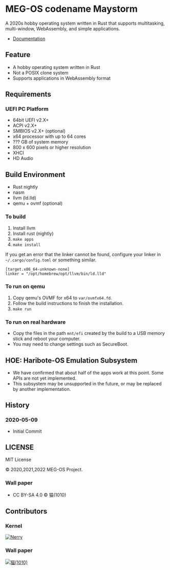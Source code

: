 # MEG-OS codename Maystorm

A 2020s hobby operating system written in Rust that supports multitasking, multi-window, WebAssembly, and simple applications.

* [Documentation](https://meg-os.github.io/maystorm/kernel/)

## Feature

* A hobby operating system written in Rust
* Not a POSIX clone system
* Supports applications in WebAssembly format

## Requirements

### UEFI PC Platform

* 64bit UEFI v2.X+
* ACPI v2.X+
* SMBIOS v2.X+ (optional)
* x64 processor with up to 64 cores
* ??? GB of system memory
* 800 x 600 pixels or higher resolution
* XHCI
* HD Audio

## Build Environment

* Rust nightly
* nasm
* llvm (ld.lld)
* qemu + ovmf (optional)

### To build

1. Install llvm
2. Install rust (nightly)
3. `make apps`
4. `make install`

If you get an error that the linker cannot be found, configure your linker in `~/.cargo/config.toml` or something similar.

```
[target.x86_64-unknown-none]
linker = "/opt/homebrew/opt/llvm/bin/ld.lld"
```

### To run on qemu

1. Copy qemu's OVMF for x64 to `var/ovmfx64.fd`.
2. Follow the build instructions to finish the installation.
3. `make run`

### To run on real hardware

* Copy the files in the path `mnt/efi` created by the build to a USB memory stick and reboot your computer.
* You may need to change settings such as SecureBoot.

## HOE: Haribote-OS Emulation Subsystem

* We have confirmed that about half of the apps work at this point. Some APIs are not yet implemented.
* This subsystem may be unsupported in the future, or may be replaced by another implementation.

## History

### 2020-05-09

* Initial Commit

## LICENSE

MIT License

&copy; 2020,2021,2022 MEG-OS Project.

### Wall paper

* CC BY-SA 4.0 &copy; 猫(1010) 

## Contributors

### Kernel

[![Nerry](https://github.com/neri.png?size=50)](https://github.com/neri "Nerry")

### Wall paper

[![猫(1010)](https://github.com/No000.png?size=50)](https://github.com/No000 "猫(1010)")
